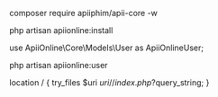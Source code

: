 composer require apiiphim/apii-core -w

php artisan apiionline:install

use ApiiOnline\Core\Models\User as ApiiOnlineUser;

php artisan apiionline:user

location / {
    try_files $uri $uri/ /index.php?$query_string;
  }
